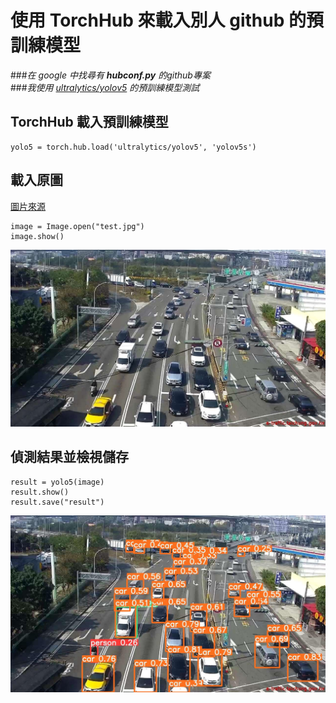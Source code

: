 # 使用 TorchHub 來載入別人 github 的預訓練模型
###_在 google 中找尋有 _**hubconf.py**_ 的github專案_  
###_我使用 [ultralytics/yolov5](https://github.com/ultralytics/yolov5/blob/master/hubconf.py) 的預訓練模型測試_  
## TorchHub 載入預訓練模型  

    yolo5 = torch.hub.load('ultralytics/yolov5', 'yolov5s')
##  載入原圖  
[圖片來源](https://www.pexels.com/zh-tw/photo/297927/)  

    image = Image.open("test.jpg")
    image.show()
![](https://github.com/Joechen0130/Pytorch/blob/master/Pretain_Model/TorchHub_yolo5/test.jpg)

## 偵測結果並檢視儲存  
    result = yolo5(image)
    result.show()
    result.save("result")
![](https://github.com/Joechen0130/Pytorch/blob/master/Pretain_Model/TorchHub_yolo5/result/test.jpg)